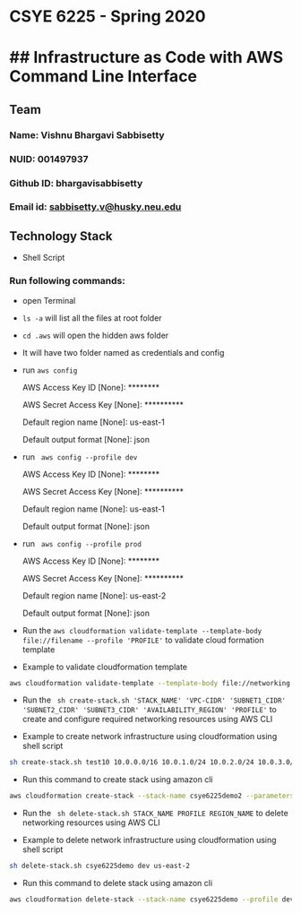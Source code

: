 # CSYE 6225 - Spring 2020

# ## Infrastructure as Code with AWS Command Line Interface

## Team

### Name: Vishnu Bhargavi Sabbisetty
### NUID: 001497937
### Github ID: bhargavisabbisetty
### Email id: sabbisetty.v@husky.neu.edu

## Technology Stack

* Shell Script

### Run following commands:

- open Terminal
- ` ls -a ` will list all the files at root folder
- ` cd .aws ` will open the hidden aws folder
- It will have two folder named as credentials and config
- run ` aws config `

    AWS Access Key ID [None]: ********
    
    AWS Secret Access Key [None]: **********
    
    Default region name [None]: us-east-1 
    
    Default output format [None]: json
- run ` aws config --profile dev`

    AWS Access Key ID [None]: ********
    
    AWS Secret Access Key [None]: **********
    
    Default region name [None]: us-east-1 
    
    Default output format [None]: json

- run ` aws config --profile prod`

    AWS Access Key ID [None]: ********
    
    AWS Secret Access Key [None]: **********
    
    Default region name [None]: us-east-2
    
    Default output format [None]: json


- Run the `aws cloudformation validate-template --template-body file://filename --profile 'PROFILE'` to validate cloud formation template

* Example to validate cloudformation template

```sh
aws cloudformation validate-template --template-body file://networking.json --profile dev
```

- Run the ` sh create-stack.sh 'STACK_NAME' 'VPC-CIDR' 'SUBNET1_CIDR' 'SUBNET2_CIDR' 'SUBNET3_CIDR' 'AVAILABILITY_REGION' 'PROFILE'` to create and configure required networking resources using AWS CLI

* Example to create network infrastructure using cloudformation using shell script

```sh
sh create-stack.sh test10 10.0.0.0/16 10.0.1.0/24 10.0.2.0/24 10.0.3.0/24 us-east-2 dev
```


* Run this command to create stack using amazon cli

```sh
aws cloudformation create-stack --stack-name csye6225demo2 --parameters file://vars.json --template-body file://networking.json --profile dev --region 'us-east-2'
```

- Run the ` sh delete-stack.sh STACK_NAME PROFILE REGION_NAME` to delete networking resources using AWS CLI
    
* Example to delete network infrastructure using cloudformation using shell script

```sh
sh delete-stack.sh csye6225demo dev us-east-2
```


* Run this command to delete stack using amazon cli

```sh
aws cloudformation delete-stack --stack-name csye6225demo --profile dev --region us-east-2
```